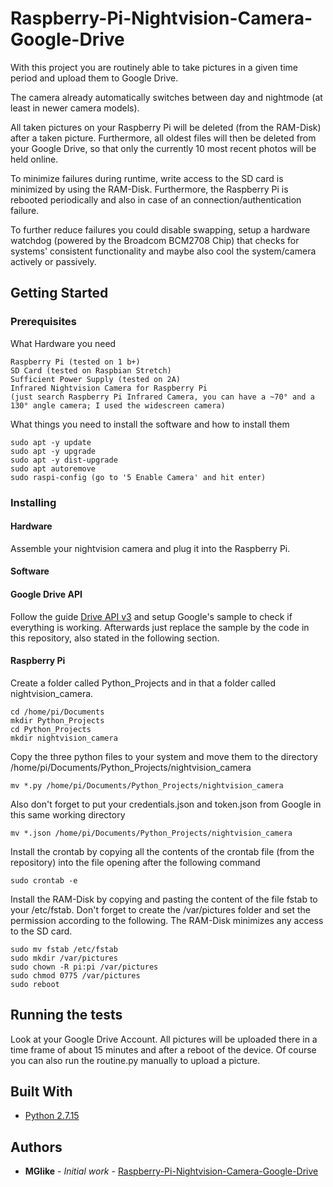 # Raspberry-Pi-Nightvision-Camera-Google-Drive
With this project you are routinely able to take pictures in a given time period and upload them to Google Drive.

The camera already automatically switches between day and nightmode (at least in newer camera models).

All taken pictures on your Raspberry Pi will be deleted (from the RAM-Disk) after a taken picture. Furthermore, all oldest files will then be deleted from your Google Drive, so that only the currently 10 most recent photos will be held online.

To minimize failures during runtime, write access to the SD card is minimized by using the RAM-Disk. Furthermore, the Raspberry Pi is rebooted periodically and also in case of an connection/authentication failure.

To further reduce failures you could disable swapping, setup a hardware watchdog (powered by the Broadcom BCM2708 Chip) that checks for systems' consistent functionality and maybe also cool the system/camera actively or passively.


## Getting Started

### Prerequisites
What Hardware you need

```
Raspberry Pi (tested on 1 b+)
SD Card (tested on Raspbian Stretch)
Sufficient Power Supply (tested on 2A)
Infrared Nightvision Camera for Raspberry Pi 
(just search Raspberry Pi Infrared Camera, you can have a ~70° and a 130° angle camera; I used the widescreen camera)
```

What things you need to install the software and how to install them
```
sudo apt -y update
sudo apt -y upgrade
sudo apt -y dist-upgrade
sudo apt autoremove
sudo raspi-config (go to '5 Enable Camera' and hit enter)
```

### Installing

#### Hardware

Assemble your nightvision camera and plug it into the Raspberry Pi.

#### Software

#### Google Drive API

Follow the guide [Drive API v3](https://developers.google.com/drive/api/v3/quickstart/python/) and setup Google's sample to check if everything is working. Afterwards just replace the sample by the code in this repository, also stated in the following section.

#### Raspberry Pi

Create a folder called Python_Projects and in that a folder called nightvision_camera.

```
cd /home/pi/Documents
mkdir Python_Projects
cd Python_Projects
mkdir nightvision_camera
```

Copy the three python files to your system and move them to the directory /home/pi/Documents/Python_Projects/nightvision_camera

```
mv *.py /home/pi/Documents/Python_Projects/nightvision_camera
```

Also don't forget to put your credentials.json and token.json from Google in this same working directory

```
mv *.json /home/pi/Documents/Python_Projects/nightvision_camera
```

Install the crontab by copying all the contents of the crontab file (from the repository) into the file opening after the following command

```
sudo crontab -e
```

Install the RAM-Disk by copying and pasting the content of the file fstab to your /etc/fstab. Don't forget to create the /var/pictures folder and set the permission according to the following. The RAM-Disk minimizes any access to the SD card.

```
sudo mv fstab /etc/fstab
sudo mkdir /var/pictures
sudo chown -R pi:pi /var/pictures
sudo chmod 0775 /var/pictures
sudo reboot
```

## Running the tests

Look at your Google Drive Account. All pictures will be uploaded there in a time frame of about 15 minutes and after a reboot of the device.
Of course you can also run the routine.py manually to upload a picture.


## Built With

* [Python 2.7.15](https://www.python.org/downloads/release/python-2715/)


## Authors

* **MGlike** - *Initial work* - [Raspberry-Pi-Nightvision-Camera-Google-Drive](https://github.com/MGlike/Raspberry-Pi-Nightvision-Camera-Google-Drive)
